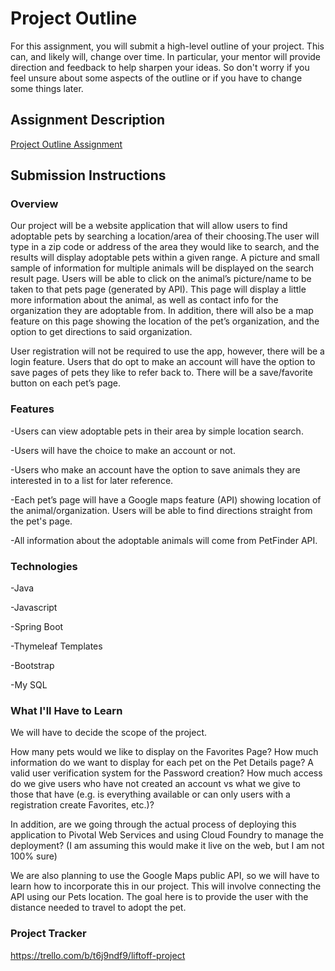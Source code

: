 # Project Outline
For this assignment, you will submit a high-level outline of your project. This can, and likely will, change over time. In particular, your mentor will provide direction and feedback to help sharpen your ideas. So don't worry if you feel unsure about some aspects of the outline or if you have to change some things later.

## Assignment Description
[Project Outline Assignment](https://education.launchcode.org/liftoff/modules/assignments/project-outline)

## Submission Instructions

### Overview

Our project will be a website application that will allow users to find adoptable pets by searching a location/area of their choosing.The user will type in a zip code or address of the area they would like to search, and the results will display adoptable pets within a given range. A picture and small sample of information for multiple animals will be displayed on the search result page. Users will be able to click on the animal’s picture/name to be taken to that pets page (generated by API). This page will display a little more information about the animal, as well as contact info for the organization they are adoptable from. In addition, there will also be a map feature on this page showing the location of the pet’s organization, and the option to get directions to said organization.

User registration will not be required to use the app, however, there will be a login feature. Users that do opt to make an account will have the option to save pages of pets they like to refer back to. There will be a save/favorite button on each pet’s page.

### Features

-Users can view adoptable pets in their area by simple location search. 

-Users will have the choice to make an account or not.

-Users who make an account have the option to save animals they are interested in to a list for later reference.

-Each pet’s page will have a Google maps feature (API) showing location of the animal/organization. Users will be able to find directions straight from the pet's page.

-All information about the adoptable animals will come from PetFinder API.

### Technologies

-Java

-Javascript

-Spring Boot

-Thymeleaf Templates

-Bootstrap

-My SQL

### What I'll Have to Learn

We will have to decide the scope of the project.

How many pets would we like to display on the Favorites Page?
How much information do we want  to display for each pet on the Pet Details page?
A valid user verification system for the Password creation?
How much access do we give users who have not created an account vs what we give to those that have (e.g. is everything available or can only users with a registration create Favorites, etc.)?

In addition, are we going through the actual process of deploying this application to Pivotal Web Services and using Cloud Foundry to manage the deployment? (I am assuming this would make it live on the web, but I am not 100% sure)

We are also planning to use the Google Maps public API, so we will have to learn how to incorporate this in our project.  This will involve connecting the API using our Pets location.  The goal here is to provide the user with the distance needed to travel to adopt the pet.

### Project Tracker

https://trello.com/b/t6j9ndf9/liftoff-project
